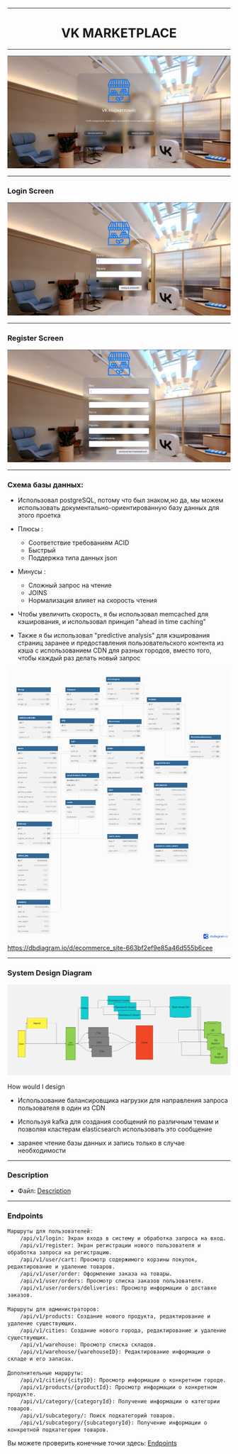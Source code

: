 <div align="center">

---

# VK MARKETPLACE

---
</div>

![Image](docs/welcome.png)

---

### Login Screen

![Image](docs/login.png)

---

### Register Screen

![Image](docs/register.png)

--- 

### Схема базы данных: 

- Использовал postgreSQL, потому что был знаком,но да, мы можем использовать документально-ориентированную базу данных для этого проетка


- Плюсы :   
  - Соответствие требованиям ACID
  - Быстрый
  - Поддержка типа данных json

- Минусы :
    - Сложный запрос на чтение
    - JOINS
    - Нормализация влияет на скорость чтения
  

- Чтобы увеличить скорость, я бы использовал memcached для кэширования, и использовал принцип "ahead in time caching"


- Также я бы использовал "predictive analysis" для кэширования страниц заранее и предоставления пользовательского контента из кэша с использованием CDN для разных городов, вместо того, чтобы каждый раз делать новый запрос

![DB](docs/vk_marketplace.png)
https://dbdiagram.io/d/ecommerce_site-663bf2ef9e85a46d555b6cee

---

### System Design Diagram


![system](docs/Ecommerce.jpg)

How would I design 

- Использование балансировщика нагрузки для направления запроса пользователя в один из CDN

- Используя kafka для создания сообщений по различным темам и позволяя кластерам elasticsearch использовать это сообщение

- заранее чтение базы данных и запись только в случае необходимости
--- 

### Description


- Файл:  [Description](Description.txt)

---

### Endpoints

    Маршруты для пользователей:
        /api/v1/login: Экран входа в систему и обработка запроса на вход.
        /api/v1/register: Экран регистрации нового пользователя и обработка запроса на регистрацию.
        /api/v1/user/cart: Просмотр содержимого корзины покупок, редактирование и удаление товаров.
        /api/v1/user/order: Оформление заказа на товары.
        /api/v1/user/orders: Просмотр списка заказов пользователя.
        /api/v1/user/orders/deliveries: Просмотр информации о доставке заказов.

    Маршруты для администраторов:
        /api/v1/products: Создание нового продукта, редактирование и удаление существующих.
        /api/v1/cities: Создание нового города, редактирование и удаление существующих.
        /api/v1/warehouse: Просмотр списка складов.
        /api/v1/warehouse/{warehouseID}: Редактирование информации о складе и его запасах.

    Дополнительные маршруты:
        /api/v1/cities/{cityID}: Просмотр информации о конкретном городе.
        /api/v1/products/{productId}: Просмотр информации о конкретном продукте.
        /api/v1/category/{categoryId}: Получение информации о категории товаров.
        /api/v1/subcategory/: Поиск подкатегорий товаров.
        /api/v1/subcategory/{subcategoryId}: Получение информации о конкретной подкатегории товаров.




Вы можете проверить конечные точки здесь: [Endpoints](routes/web.php)

